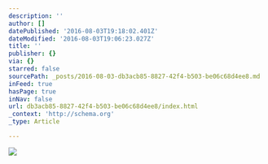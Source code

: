 ```yaml
---
description: ''
author: []
datePublished: '2016-08-03T19:18:02.401Z'
dateModified: '2016-08-03T19:06:23.027Z'
title: ''
publisher: {}
via: {}
starred: false
sourcePath: _posts/2016-08-03-db3acb85-8827-42f4-b503-be06c68d4ee8.md
inFeed: true
hasPage: true
inNav: false
url: db3acb85-8827-42f4-b503-be06c68d4ee8/index.html
_context: 'http://schema.org'
_type: Article

---
```

![](https://the-grid-user-content.s3-us-west-2.amazonaws.com/853186de-64aa-41a4-86e9-7a54950b646d.png)